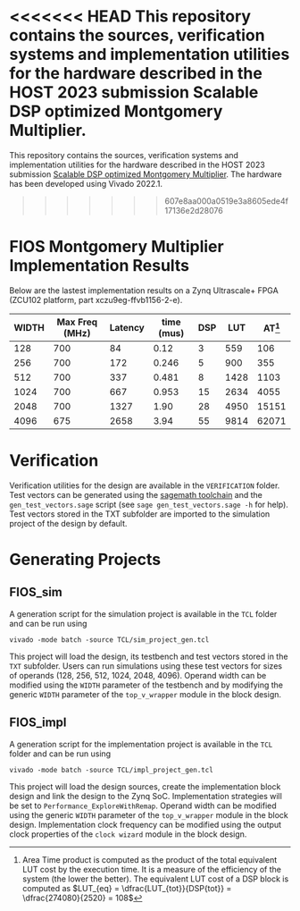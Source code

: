 <<<<<<< HEAD
This repository contains the sources, verification systems and implementation utilities for the hardware described in the HOST 2023 submission Scalable DSP optimized Montgomery Multiplier.
=======
This repository contains the sources, verification systems and implementation utilities for the hardware described in the HOST 2023 submission [Scalable DSP optimized Montgomery Multiplier](./Scalable_DSP_optimized_Montgomery_Multiplier.pdf). The hardware has been developed using Vivado 2022.1.
>>>>>>> 607e8aa000a0519e3a8605ede4f17136e2d28076

# FIOS Montgomery Multiplier Implementation Results

Below are the lastest implementation results on a Zynq Ultrascale+ FPGA (ZCU102 platform, part xczu9eg-ffvb1156-2-e).

| WIDTH | Max Freq (MHz) | Latency | time (mus) | DSP | LUT | AT[^1] |
|-------|----------------|---------|------------|-----|-----|---- |
|128    |700             |84       |0.12        |3    |559  |106  |
|256    |700             |172      |0.246       |5    |900  |355  |
|512    |700             |337      |0.481       |8    |1428 |1103 |
|1024   |700             |667      |0.953       |15   |2634 |4055 |
|2048   |700             |1327     |1.90        |28   |4950 |15151|
|4096   |675             |2658     |3.94        |55   |9814 |62071|

[^1]: Area Time product is computed as the product of the total equivalent LUT cost by the execution time.
  It is a measure of the efficiency of the system (the lower the better).
  The equivalent LUT cost of a DSP block is computed as $LUT_{eq} = \dfrac{LUT_{tot}}{DSP{tot}} = \dfrac{274080}{2520} = 108$

# Verification

Verification utilities for the design are available in the `VERIFICATION` folder.
Test vectors can be generated using the [sagemath toolchain](https://www.sagemath.org/) and the `gen_test_vectors.sage` script (see `sage gen_test_vectors.sage -h` for help).
Test vectors stored in the TXT subfolder are imported to the simulation project of the design by default.

# Generating Projects

## FIOS_sim

A generation script for the simulation project is available in the `TCL` folder and can be run using

```
vivado -mode batch -source TCL/sim_project_gen.tcl
```

This project will load the design, its testbench and test vectors stored in the `TXT` subfolder. 
Users can run simulations using these test vectors for sizes of operands (128, 256, 512, 1024, 2048, 4096).
Operand width can be modified using the `WIDTH` parameter of the testbench and by modifying the generic `WIDTH` parameter of the
`top_v_wrapper` module in the block design.

## FIOS_impl

A generation script for the implementation project is available in the `TCL` folder and can be run using

```
vivado -mode batch -source TCL/impl_project_gen.tcl
```

This project will load the design sources, create the implementation block design and link the design to the Zynq SoC.
Implementation strategies will be set to `Performance_ExploreWithRemap`.
Operand width can be modified using the generic `WIDTH` parameter of the
`top_v_wrapper` module in the block design. Implementation clock frequency can be modified using the output clock properties of
the `clock wizard` module in the block design.


